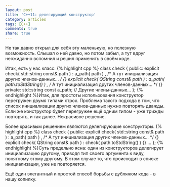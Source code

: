 ```yaml
---
layout: post
title: 'C++11: делегирующий конструктор'
category: articles
tags: [C++]
comments: true
share: true
---
```

Не так давно открыл для себя эту маленькую, но полезную возможность. Слышал о ней давно, но потом забыл, а тут вдруг неожиданно вспомнил и решил применить в своём коде.

Итак, есть у нас класс:
{% highlight cpp %}
class check {
public:
    explicit check( std::string const& path ) :
              a_path( path )
            , /* А тут инициализация других членов-данных...
               */ {}
    explicit check( QString const& path ) :
              a_path( path.toStdString() ) 
            , /* А тут инициализация других членов-данных...
               */ {}
private:
    std::string const a_path;
    // Другие члены-данные...
};
{% endhighlight %}Итак, для простоты использования конструктор перегружен двумя типами строк. Проблема такого подхода в том, что список инициализации других членов-данных нужно повторять дважды. Если же конструктор будет перегружен ещё одним типом - уже трижды повторять, и так далее. Некрасивое решение.

Более красивым решением являются делегирующие конструкторы.
{% highlight cpp %}
class check {
public:
    explicit check( std::string const& path ) :
              a_path( path )
            , /* А тут инициализация других членов-данных...
               */ {}
    explicit check( QString const& path ) :
            check( path.toStdString() ) {}
...
};
{% endhighlight %}Суть предельно ясна: один из конструкторов делегирует инициализацию другому, приводя тип своего аргумента к виду, понятному этому другому. В этом случае то, что происходит в списке инициализации, уже не повторяется.

Ещё один элегантный и простой способ борьбы с дубляжом кода - в нашу копилку.
